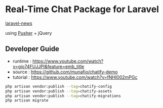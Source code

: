 # Real-Time Chat Package for Laravel

[laravel-news](https://laravel-news.com/real-time-chat-package-for-laravel)

using [Pusher](https://dashboard.pusher.com/apps/1056305/console/realtime_messages) + jQuery  

## Developer Guide
- runtime : https://www.youtube.com/watch?v=gjo74FUJJPI&feature=emb_title
- source : https://github.com/munafio/chatify-demo
- tutorial : https://www.youtube.com/watch?v=fNHI002mPGc

```bash
php artisan vendor:publish --tag=chatify-config
php artisan vendor:publish --tag=chatify-assets  
php artisan vendor:publish --tag=chatify-migrations
php artisan migrate
```
